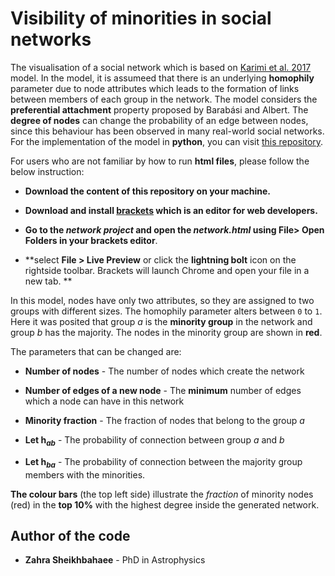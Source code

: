# Visibility of minorities in social networks

The visualisation of a social network which is based on [Karimi et al. 2017](https://arxiv.org/pdf/1702.00150.pdf) model. In the model, it is assumeed that there is an underlying **homophily** parameter due to node attributes which leads to the formation of links between members of each group in the network. The model considers the **preferential attachment** property proposed by Barabási and Albert. The **degree of nodes** can change the probability of an edge between nodes, since this behaviour has been observed in many real-world social networks. For the implementation of the model in **python**, you can visit [this repository](https://github.com/frbkrm/HomophilicNtwMinorities).

For users who are not familiar by how to run **html files**, please follow the below instruction:

* **Download the content of this repository on your machine.**

* **Download and install [brackets](http://brackets.io/) which is an editor for web developers.**

* **Go to the *network project* and open the *network.html* using **File> Open Folders** in your brackets editor**.

* **select **File > Live Preview** or click the **lightning bolt** icon on the rightside toolbar. Brackets will launch Chrome and open your file in a new tab. **

In this model, nodes have only two attributes, so they are assigned to two groups with different sizes. The homophily parameter alters between ```0``` to ```1```.  Here it was posited that group *a* is the **minority group** in the network and group *b* has the majority. The nodes in the minority group are shown in **red**.

The parameters that can be changed are:

* **Number of nodes** - The number of nodes which create the network

* **Number of edges of a new node** - The **minimum** number of edges which a node can have in this network

* **Minority fraction** - The fraction of nodes that belong to the group *a* 

* **Let $\text{h}_{ab}$** - The probability of connection between group *a* and *b*

* **Let $\text{h}_{ba}$** - The probability of connection between the majority group members with the minorities.


**The colour bars** (the top left side) illustrate the *fraction* of minority nodes (red) in the **top 10%** with the highest degree inside the generated network.


## Author of the code

* **Zahra Sheikhbahaee** - PhD in Astrophysics 

